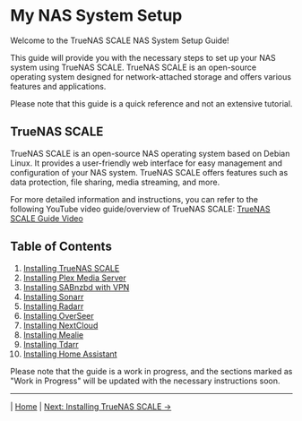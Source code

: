 # My NAS System Setup

Welcome to the TrueNAS SCALE NAS System Setup Guide!

This guide will provide you with the necessary steps to set up your NAS system using TrueNAS SCALE. TrueNAS SCALE is an open-source operating system designed for network-attached storage and offers various features and applications.

Please note that this guide is a quick reference and not an extensive tutorial.

## TrueNAS SCALE

TrueNAS SCALE is an open-source NAS operating system based on Debian Linux. It provides a user-friendly web interface for easy management and configuration of your NAS system. TrueNAS SCALE offers features such as data protection, file sharing, media streaming, and more.

For more detailed information and instructions, you can refer to the following YouTube video guide/overview of TrueNAS SCALE: [TrueNAS SCALE Guide Video](https://www.youtube.com/watch?v=C-UI8Wvl9YU)

## Table of Contents

1. [Installing TrueNAS SCALE](1.%20Installing%20TrueNAS%20Scale.md)
2. [Installing Plex Media Server](2.%20Installing%20Plex%20Media%20Server.md)
3. [Installing SABnzbd with VPN](2.%20Installing%20SABnzbd%20&%20VPN.md)
4. [Installing Sonarr](3.%20Installing%20Sonarr.md)
5. [Installing Radarr](4.%20Installing%20Radarr.md)
6. [Installing OverSeer](5.%20Installing%20OverSeer.md)
7. [Installing NextCloud](6.%20Installing%20NextCloud.md)
8. [Installing Mealie](7.%20Installing%20Mealie.md)
9. [Installing Tdarr](8.%20Installing%20Tdarr.md)
10. [Installing Home Assistant](9.%20Installing%20Home%20Assistant.md)

Please note that the guide is a work in progress, and the sections marked as "Work in Progress" will be updated with the necessary instructions soon.

---

| [Home](README.md) | [Next: Installing TrueNAS SCALE &rarr;](1.%20Installing%20TrueNAS%20Scale.md)
